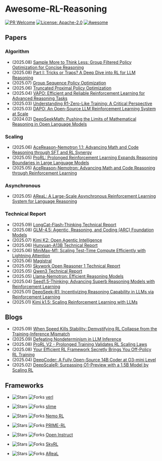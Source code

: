 # Awesome-RL-Reasoning

[![PR Welcome](https://img.shields.io/badge/PRs-welcome-brightgreen)](https://github.com/bruno686/Awesome-RL-based-LLM-Reasoning/pulls)
[![License: Apache-2.0](https://img.shields.io/badge/License-Apache%202.0-blue.svg)](LICENSE)
[![Awesome](https://awesome.re/badge.svg)](https://awesome.re)

## Papers

### Algorithm

- (2025.08) [Sample More to Think Less: Group Filtered Policy Optimization for Concise Reasoning](https://arxiv.org/abs/2508.09726)
- (2025.08) [Part I: Tricks or Traps? A Deep Dive into RL for LLM Reasoning](https://arxiv.org/abs/2508.08221)
- (2025.07) [Group Sequence Policy Optimization](https://arxiv.org/abs/2507.18071)
- (2025.06) [Truncated Proximal Policy Optimization](https://arxiv.org/abs/2506.15050)
- (2025.04) [VAPO: Efficient and Reliable Reinforcement Learning for Advanced Reasoning Tasks](https://arxiv.org/abs/2504.05118)
- (2025.03) [Understanding R1-Zero-Like Training: A Critical Perspective](https://arxiv.org/abs/2503.20783)
- (2025.03) [DAPO: An Open-Source LLM Reinforcement Learning System at Scale](https://arxiv.org/abs/2503.14476)
- (2024.02) [DeepSeekMath: Pushing the Limits of Mathematical Reasoning in Open Language Models](https://arxiv.org/abs/2402.03300)

### Scaling

- (2025.06) [AceReason-Nemotron 1.1: Advancing Math and Code Reasoning through SFT and RL Synergy](https://arxiv.org/abs/2506.13284)
- (2025.05) [ProRL: Prolonged Reinforcement Learning Expands Reasoning Boundaries in Large Language Models](https://arxiv.org/abs/2505.24864)
- (2025.05) [AceReason-Nemotron: Advancing Math and Code Reasoning through Reinforcement Learning](https://arxiv.org/abs/2505.16400)

### Asynchronous

- (2025.05) [AReaL: A Large-Scale Asynchronous Reinforcement Learning System for Language Reasoning](https://arxiv.org/abs/2505.24298)

### Technical Report

- (2025.09) [LongCat-Flash-Thinking Technical Report](https://arxiv.org/abs/2509.18883)
- (2025.08) [GLM-4.5: Agentic, Reasoning, and Coding (ARC) Foundation Models](https://arxiv.org/abs/2508.06471)
- (2025.07) [Kimi K2: Open Agentic Intelligence](https://arxiv.org/abs/2507.20534)
- (2025.06) [Hunyuan-A13B Technical Report](https://github.com/Tencent-Hunyuan/Hunyuan-A13B/blob/2798f3c8b6a69e0ce93950b0d2417203cf950fa0/report/Hunyuan_A13B_Technical_Report.pdf)
- (2025.06) [MiniMax-M1: Scaling Test-Time Compute Efficiently with Lightning Attention](https://arxiv.org/abs/2506.13585)
- (2025.06) [Magistral](https://arxiv.org/abs/2506.10910)
- (2025.05) [Skywork Open Reasoner 1 Technical Report](https://arxiv.org/abs/2505.22312)
- (2025.05) [Qwen3 Technical Report](https://arxiv.org/abs/2505.09388)
- (2025.05) [Llama-Nemotron: Efficient Reasoning Models](https://arxiv.org/abs/2505.00949)
- (2025.04) [Seed1.5-Thinking: Advancing Superb Reasoning Models with Reinforcement Learning](https://arxiv.org/abs/2504.13914)
- (2025.01) [DeepSeek-R1: Incentivizing Reasoning Capability in LLMs via Reinforcement Learning](https://arxiv.org/abs/2501.12948)
- (2025.01) [Kimi k1.5: Scaling Reinforcement Learning with LLMs](https://arxiv.org/abs/2501.12599)

## Blogs

- (2025.09) [When Speed Kills Stability: Demystifying RL Collapse from the Training-Inference Mismatch](https://yingru.notion.site/When-Speed-Kills-Stability-Demystifying-RL-Collapse-from-the-Training-Inference-Mismatch-271211a558b7808d8b12d403fd15edda)
- (2025.09) [Defeating Nondeterminism in LLM Inference](https://thinkingmachines.ai/blog/defeating-nondeterminism-in-llm-inference)
- (2025.08) [ProRL V2 - Prolonged Training Validates RL Scaling Laws](https://hijkzzz.notion.site/prorl-v2)
- (2025.08) [Your Efficient RL Framework Secretly Brings You Off-Policy RL Training](https://fengyao.notion.site/off-policy-rl#279721e3f6c48092bbe2fcfe0e9c6b33)
- (2025.04) [DeepCoder: A Fully Open-Source 14B Coder at O3-mini Level](https://pretty-radio-b75.notion.site/DeepCoder-A-Fully-Open-Source-14B-Coder-at-O3-mini-Level-1cf81902c14680b3bee5eb349a512a51)
- (2025.02) [DeepScaleR: Surpassing O1-Preview with a 1.5B Model by Scaling RL](https://pretty-radio-b75.notion.site/DeepScaleR-Surpassing-O1-Preview-with-a-1-5B-Model-by-Scaling-RL-19681902c1468005bed8ca303013a4e2)

## Frameworks

- ![Stars](https://img.shields.io/github/stars/volcengine/verl?style=social)
  ![Forks](https://img.shields.io/github/forks/volcengine/verl?style=social)
  [verl](https://github.com/volcengine/verl)

- ![Stars](https://img.shields.io/github/stars/THUDM/slime?style=social)
  ![Forks](https://img.shields.io/github/forks/THUDM/slime?style=social)
  [slime](https://github.com/THUDM/slime)

- ![Stars](https://img.shields.io/github/stars/NVIDIA-NeMo/RL?style=social)
  ![Forks](https://img.shields.io/github/forks/NVIDIA-NeMo/RL?style=social)
  [Nemo RL](https://github.com/NVIDIA-NeMo/RL)

- ![Stars](https://img.shields.io/github/stars/PrimeIntellect-ai/prime-rl?style=social)
  ![Forks](https://img.shields.io/github/forks/PrimeIntellect-ai/prime-rl?style=social)
  [PRIME-RL](https://github.com/PrimeIntellect-ai/prime-rl)

- ![Stars](https://img.shields.io/github/stars/allenai/open-instruct?style=social)
  ![Forks](https://img.shields.io/github/forks/allenai/open-instruct?style=social)
  [Open Instruct](https://github.com/allenai/open-instruct)

- ![Stars](https://img.shields.io/github/stars/NovaSky-AI/SkyRL?style=social)
  ![Forks](https://img.shields.io/github/forks/NovaSky-AI/SkyRL?style=social)
  [SkyRL](https://github.com/NovaSky-AI/SkyRL)

- ![Stars](https://img.shields.io/github/stars/inclusionAI/AReaL?style=social)
  ![Forks](https://img.shields.io/github/forks/inclusionAI/AReaL?style=social)
  [AReaL](https://github.com/inclusionAI/AReaL)

